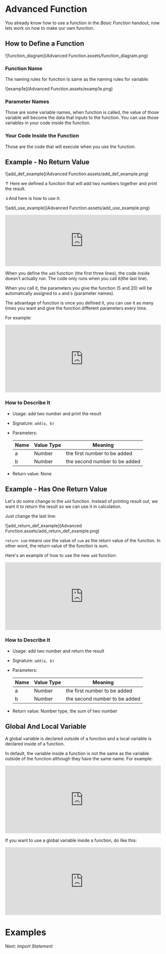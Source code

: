 # Advanced Function

You already know how to use a function in the *Basic Function* handout, now lets work on how to make our own function.

## How to Define a Function

![function_diagram](Advanced Function.assets/function_diagram.png)

### Function Name

The naming rules for function is same as the naming rules for variable:

![examp1e](Advanced Function.assets/examp1e.png)

### Parameter Names

Those are some variable names, when function is called, the value of those variable will become the data that inputs to the function. You can use those variables in your code inside the function.

### Your Code Inside the Function

Those are the code that will execute when you use the function.

## Example - No Return Value

![add_def_example](Advanced Function.assets/add_def_example.png)

↑ Here we defined a function that will add two numbers together and print the result.

↓And here is how to use it:

![add_use_example](Advanced Function.assets/add_use_example.png)

<iframe src="https://test.pegasis.site/python/editor.html?fileName=1560706963" width="100%" height="166px" frameborder="0" marginwidth="0" marginheight="0" allowfullscreen></iframe>

When you define the `add` function (the first three lines), the code inside doesn't actually run. The code only runs when you call it(the last line).

When you call it, the parameters you give the function (5 and 20) will be automatically assigned to `a` and `b` (parameter names).

The advantage of function is once you defined it, you can use it as many times you want and give the function different parameters every time.

For example:

<iframe src="https://test.pegasis.site/python/editor.html?fileName=1560707334" width="100%" height="219px" frameborder="0" marginwidth="0" marginheight="0" allowfullscreen></iframe>

### How to Describe It

- Usage: add two number and print the result

- Signature: `add(a, b)`

- Parameters:

  | Name | Value Type | Meaning                       |
  | ---- | ---------- | ----------------------------- |
  | a    | Number     | the first number to be added  |
  | b    | Number     | the second number to be added |

- Return value: None

## Example - Has One Return Value

Let's do some change to the `add` function. Instead of printing result out, we want it to return the result so we can use it in calculation.

Just change the last line:

![add_return_def_example](Advanced Function.assets/add_return_def_example.png)

`return sum` means use the value of  `sum` as the return value of the function. In other word, the return value of the function is sum.

Here's an example of how to use the new `add` function:

<iframe src="https://test.pegasis.site/python/editor.html?fileName=1560708412" width="100%" height="219px" frameborder="0" marginwidth="0" marginheight="0" allowfullscreen></iframe>

### How to Describe It

- Usage: add two number and return the result

- Signature: `add(a, b)`

- Parameters:

  | Name | Value Type | Meaning                       |
  | ---- | ---------- | ----------------------------- |
  | a    | Number     | the first number to be added  |
  | b    | Number     | the second number to be added |

- Return value: Number type, the sum of two number

## Global And Local Variable

A global variable is declared outside of a function and a local variable is declared inside of a function.

In default, the variable inside a function is not the same as the variable outside of the function although they have the same name. For example:

<iframe src="https://test.pegasis.site/python/editor.html?fileName=1560710922" width="100%" height="219px" frameborder="0" marginwidth="0" marginheight="0" allowfullscreen></iframe>

If you want to use a global variable inside a function, do like this:

<iframe src="https://test.pegasis.site/python/editor.html?fileName=1560711195" width="100%" height="219px" frameborder="0" marginwidth="0" marginheight="0" allowfullscreen></iframe>

# Examples



Next: *Import Statement*